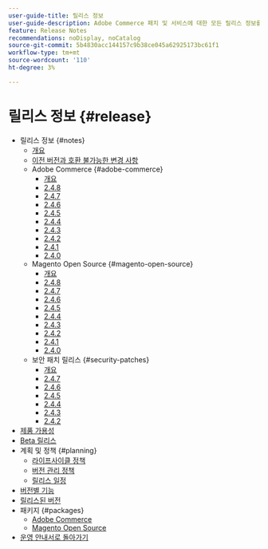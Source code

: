 ```yaml
---
user-guide-title: 릴리스 정보
user-guide-description: Adobe Commerce 패치 및 서비스에 대한 모든 릴리스 정보를 한 곳에서 액세스할 수 있습니다.
feature: Release Notes
recommendations: noDisplay, noCatalog
source-git-commit: 5b4830acc144157c9b38ce045a62925173bc61f1
workflow-type: tm+mt
source-wordcount: '110'
ht-degree: 3%

---
```



# 릴리스 정보 {#release}

- 릴리스 정보 {#notes}
   - [개요](release-notes/overview.md)
   - [이전 버전과 호환 불가능한 변경 사항](backward-incompatible-changes.md)
   - Adobe Commerce {#adobe-commerce}
      - [개요](release-notes/commerce/overview.md)
      - [2.4.8](release-notes/commerce/2-4-8.md)
      - [2.4.7](release-notes/commerce/2-4-7.md)
      - [2.4.6](release-notes/commerce/2-4-6.md)
      - [2.4.5](release-notes/commerce/2-4-5.md)
      - [2.4.4](release-notes/commerce/2-4-4.md)
      - [2.4.3](release-notes/commerce/2-4-3.md)
      - [2.4.2](release-notes/commerce/2-4-2.md)
      - [2.4.1](release-notes/commerce/2-4-1.md)
      - [2.4.0](release-notes/commerce/2-4-0.md)
   - Magento Open Source {#magento-open-source}
      - [개요](release-notes/open-source/overview.md)
      - [2.4.8](release-notes/open-source/2-4-8.md)
      - [2.4.7](release-notes/open-source/2-4-7.md)
      - [2.4.6](release-notes/open-source/2-4-6.md)
      - [2.4.5](release-notes/open-source/2-4-5.md)
      - [2.4.4](release-notes/open-source/2-4-4.md)
      - [2.4.3](release-notes/open-source/2-4-3.md)
      - [2.4.2](release-notes/open-source/2-4-2.md)
      - [2.4.1](release-notes/open-source/2-4-1.md)
      - [2.4.0](release-notes/open-source/2-4-0.md)
   - 보안 패치 릴리스 {#security-patches}
      - [개요](release-notes/security/overview.md)
      - [2.4.7](release-notes/security/2-4-7-patches.md)
      - [2.4.6](release-notes/security/2-4-6-patches.md)
      - [2.4.5](release-notes/security/2-4-5-patches.md)
      - [2.4.4](release-notes/security/2-4-4-patches.md)
      - [2.4.3](release-notes/security/2-4-3-patches.md)
      - [2.4.2](release-notes/security/2-4-2-patches.md)
- [제품 가용성](product-availability.md)
- [Beta 릴리스](beta.md)
- 계획 및 정책 {#planning}
   - [라이프사이클 정책](lifecycle-policy.md)
   - [버전 관리 정책](versioning-policy.md)
   - [릴리스 일정](schedule.md)
- [버전별 기능](features.md)
- [릴리스된 버전](versions.md)
- 패키지 {#packages}
   - [Adobe Commerce](packages/adobe-commerce.md)
   - [Magento Open Source](packages/magento-open-source.md)
- [운영 안내서로 돌아가기](https://experienceleague.adobe.com/docs/commerce-operations/operational-guides/home.html?lang=ko)
